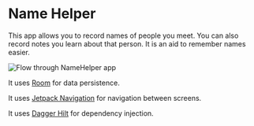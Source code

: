 # Name Helper

This app allows you to record names of people you meet. You can also record notes you learn about that person. It is an aid to remember
names easier.

![Flow through NameHelper app](demo.gif)

It uses [Room](https://developer.android.com/training/data-storage/room/) for data persistence.

It uses [Jetpack Navigation](https://developer.android.com/guide/navigation/) for navigation between screens.

It uses [Dagger Hilt](https://developer.android.com/training/dependency-injection/hilt-android) for dependency injection.
